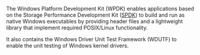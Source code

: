 The Windows Platform Development Kit (WPDK) enables applications based on the Storage Performance Development Kit ([SPDK](http://www.spdk.io)) to build and run as native Windows executables by providing header files and a lightweight library that implement required POSIX/Linux functionality.

It also contains the Windows Driver Unit Test Framework (WDUTF) to enable the unit testing of Windows kernel drivers.
